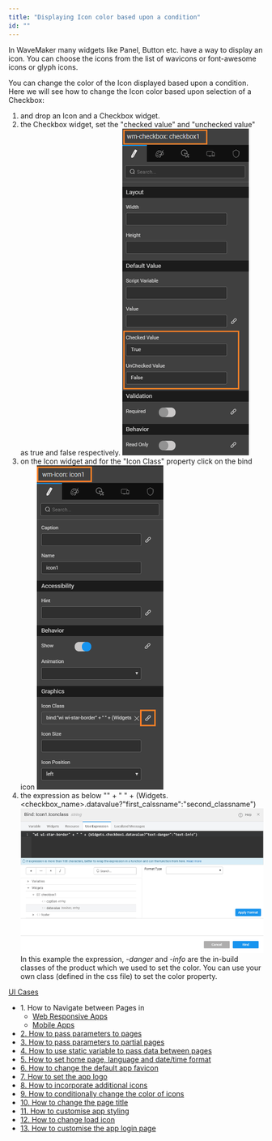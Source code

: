 ```yaml
---
title: "Displaying Icon color based upon a condition"
id: ""
---
```


In WaveMaker many widgets like Panel, Button etc. have a way to display an icon. You can choose the icons from the list of wavicons or font-awesome icons or glyph icons.

You can change the color of the Icon displayed based upon a condition. Here we will see how to change the Icon color based upon selection of a Checkbox:

1. and drop an Icon and a Checkbox widget.
2. the Checkbox widget, set the "checked value" and "unchecked value" as true and false respectively. [![](../assets/icon_color1.png)](../assets/icon_color1.png)
3. on the Icon widget and for the "Icon Class" property click on the bind icon [![](../assets/icon_color2.png)](../assets/icon_color2.png)
4. the expression as below "<glyph class name>" + " " + (Widgets.<checkbox\_name>.datavalue?"first\_calssname":"second\_classname") [![](../assets/icon_color3.png)](../assets/icon_color3.png) In this example the expression, _\-danger_ and _\-info_ are the in-build classes of the product which we used to set the color. You can use your own class (defined in the css file) to set the color property.

[UI Cases](/learn/app-development/ui-design/use-cases-ui-design/)

- 1\. How to Navigate between Pages in
    - [Web Responsive Apps](/learn/responsive-web/web-ui-design/#page-navigation)
    - [Mobile Apps](/learn/hybrid-mobile/mobile-page-concepts/#page-navigation-actions)
- [2\. How to pass parameters to pages](/learn/how-tos/passing-parameters-pages/)
- [3\. How to pass parameters to partial pages](/learn/how-tos/passing-parameters-partial-page/)
- [4\. How to use static variable to pass data between pages](/learn/how-tos/use-static-variable-pass-data-pages/)
- [5\. How to set home page, language and date/time format](/learn/how-tos/setting-language-date-format/)
- [6\. How to change the default app favicon](/learn/how-tos/changing-default-favicon/)
- [7\. How to set the app logo](/learn/how-tos/changing-app-logo/)
- [8\. How to incorporate additional icons](/learn/how-tos/incorporating-additional-icons/)
- [9\. How to conditionally change the color of icons](/learn/how-tos/displaying-icon-color-based-upon-condition/)
- [10\. How to change the page title](/learn/how-tos/changing-page-title/)
- [11\. How to customise app styling](/learn/how-tos/customise-app-style/)
- [12\. How to change load icon](learn/how-tos/change-icon-global-spinner/)
- [13\. How to customise the app login page](/learn/how-tos/customise-login-page/)
